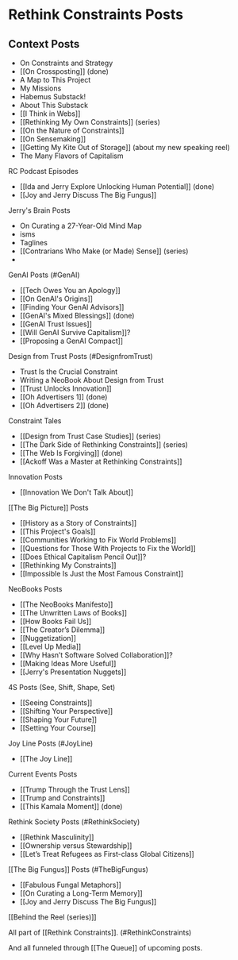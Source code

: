 # Rethink Constraints Posts

## Context Posts
- On Constraints and Strategy 
- [[On Crossposting]] (done) 
- A Map to This Project  
- My Missions 
- Habemus Substack! 
- About This Substack 
- [[I Think in Webs]] 
- [[Rethinking My Own Constraints]] (series) 
- [[On the Nature of Constraints]] 
- [[On Sensemaking]] 
- [[Getting My Kite Out of Storage]] (about my new speaking reel) 
- The Many Flavors of Capitalism 

RC Podcast Episodes
- [[Ida and Jerry Explore Unlocking Human Potential]] (done) 
- [[Joy and Jerry Discuss The Big Fungus]] 

Jerry's Brain Posts 
- On Curating a 27-Year-Old Mind Map 
- isms 
- Taglines 
- [[Contrarians Who Make (or Made) Sense]] (series) 
- 

GenAI Posts (#GenAI)
- [[Tech Owes You an Apology]] 
- [[On GenAI's Origins]] 
- [[Finding Your GenAI Advisors]] 
- [[GenAI's Mixed Blessings]] (done) 
- [[GenAI Trust Issues]] 
- [[Will GenAI Survive Capitalism]]? 
- [[Proposing a GenAI Compact]] 

Design from Trust Posts (#DesignfromTrust)
- Trust Is the Crucial Constraint 
- Writing a NeoBook About Design from Trust 
- [[Trust Unlocks Innovation]] 
- [[Oh Advertisers 1]] (done) 
- [[Oh Advertisers 2]] (done) 

Constraint Tales 
- [[Design from Trust Case Studies]] (series) 
- [[The Dark Side of Rethinking Constraints]] (series) 
- [[The Web Is Forgiving]] (done) 
- [[Ackoff Was a Master at Rethinking Constraints]] 

Innovation Posts 
- [[Innovation We Don't Talk About]] 

[[The Big Picture]] Posts
- [[History as a Story of Constraints]] 
- [[This Project's Goals]] 
- [[Communities Working to Fix World Problems]] 
- [[Questions for Those With Projects to Fix the World]] 
- [[Does Ethical Capitalism Pencil Out]]? 
- [[Rethinking My Constraints]] 
- [[Impossible Is Just the Most Famous Constraint]] 

NeoBooks Posts
- [[The NeoBooks Manifesto]] 
- [[The Unwritten Laws of Books]] 
- [[How Books Fail Us]] 
- [[The Creator’s Dilemma]] 
- [[Nuggetization]] 
- [[Level Up Media]] 
- [[Why Hasn’t Software Solved Collaboration]]? 
- [[Making Ideas More Useful]] 
- [[Jerry's Presentation Nuggets]] 

4S Posts (See, Shift, Shape, Set) 
- [[Seeing Constraints]] 
- [[Shifting Your Perspective]] 
- [[Shaping Your Future]] 
- [[Setting Your Course]] 

Joy Line Posts (#JoyLine) 
- [[The Joy Line]] 

Current Events Posts 
- [[Trump Through the Trust Lens]] 
- [[Trump and Constraints]] 
- [[This Kamala Moment]] (done) 

Rethink Society Posts (#RethinkSociety)
- [[Rethink Masculinity]] 
- [[Ownership versus Stewardship]] 
- [[Let’s Treat Refugees as First-class Global Citizens]] 

[[The Big Fungus]] Posts (#TheBigFungus)
- [[Fabulous Fungal Metaphors]] 
- [[On Curating a Long-Term Memory]] 
- [[Joy and Jerry Discuss The Big Fungus]] 

[[Behind the Reel (series)]] 

All part of [[Rethink Constraints]]. (#RethinkConstraints)

And all funneled through [[The Queue]] of upcoming posts. 